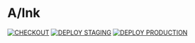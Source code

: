 # A/Ink

[![CHECKOUT](https://github.com/PlugFox/aink/actions/workflows/checkout.yml/badge.svg)](https://github.com/PlugFox/aink/actions/workflows/checkout.yml)
[![DEPLOY STAGING](https://github.com/PlugFox/aink/actions/workflows/deploy_staging.yml/badge.svg)](https://github.com/PlugFox/aink/actions/workflows/deploy_staging.yml)
[![DEPLOY PRODUCTION](https://github.com/PlugFox/aink/actions/workflows/deploy_production.yml/badge.svg)](https://github.com/PlugFox/aink/actions/workflows/deploy_production.yml)
